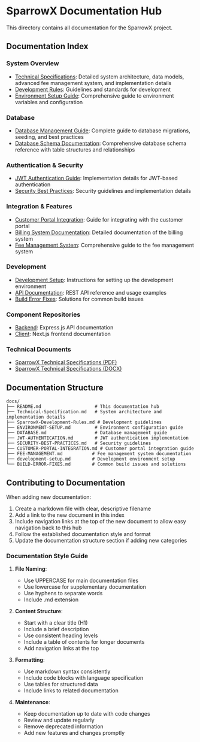 # SparrowX Documentation Hub

This directory contains all documentation for the SparrowX project.

## Documentation Index

### System Overview
- [Technical Specifications](./Technical-Specification.md): Detailed system architecture, data models, advanced fee management system, and implementation details
- [Development Rules](./SparrowX-Development-Rules.md): Guidelines and standards for development
- [Environment Setup Guide](./ENVIRONMENT-SETUP.md): Comprehensive guide to environment variables and configuration

### Database
- [Database Management Guide](./DATABASE.md): Complete guide to database migrations, seeding, and best practices
- [Database Schema Documentation](../backend/SCHEMA_DOCUMENTATION.md): Comprehensive database schema reference with table structures and relationships

### Authentication & Security
- [JWT Authentication Guide](./JWT-AUTHENTICATION.md): Implementation details for JWT-based authentication
- [Security Best Practices](./SECURITY-BEST-PRACTICES.md): Security guidelines and implementation details

### Integration & Features
- [Customer Portal Integration](./CUSTOMER-PORTAL-INTEGRATION.md): Guide for integrating with the customer portal
- [Billing System Documentation](../backend/src/services/BILLING.md): Detailed documentation of the billing system
- [Fee Management System](./FEE-MANAGEMENT.md): Comprehensive guide to the fee management system

### Development
- [Development Setup](./development-setup.md): Instructions for setting up the development environment
- [API Documentation](./API.md): REST API reference and usage examples
- [Build Error Fixes](./BUILD-ERROR-FIXES.md): Solutions for common build issues

### Component Repositories
- [Backend](../backend/README.md): Express.js API documentation
- [Client](../client/README.md): Next.js frontend documentation

### Technical Documents
- [SparrowX Technical Specifications (PDF)](./SparrowX%20Technical%20Specifications.pdf)
- [SparrowX Technical Specifications (DOCX)](./SparrowX%20Technical%20Specifications.docx)

## Documentation Structure

```
docs/
├── README.md                    # This documentation hub
├── Technical-Specification.md   # System architecture and implementation details
├── SparrowX-Development-Rules.md # Development guidelines
├── ENVIRONMENT-SETUP.md         # Environment configuration guide
├── DATABASE.md                  # Database management guide
├── JWT-AUTHENTICATION.md        # JWT authentication implementation
├── SECURITY-BEST-PRACTICES.md   # Security guidelines
├── CUSTOMER-PORTAL-INTEGRATION.md # Customer portal integration guide
├── FEE-MANAGEMENT.md           # Fee management system documentation
├── development-setup.md        # Development environment setup
└── BUILD-ERROR-FIXES.md        # Common build issues and solutions
```

## Contributing to Documentation

When adding new documentation:

1. Create a markdown file with clear, descriptive filename
2. Add a link to the new document in this index
3. Include navigation links at the top of the new document to allow easy navigation back to this hub
4. Follow the established documentation style and format
5. Update the documentation structure section if adding new categories

### Documentation Style Guide

1. **File Naming**:
   - Use UPPERCASE for main documentation files
   - Use lowercase for supplementary documentation
   - Use hyphens to separate words
   - Include .md extension

2. **Content Structure**:
   - Start with a clear title (H1)
   - Include a brief description
   - Use consistent heading levels
   - Include a table of contents for longer documents
   - Add navigation links at the top

3. **Formatting**:
   - Use markdown syntax consistently
   - Include code blocks with language specification
   - Use tables for structured data
   - Include links to related documentation

4. **Maintenance**:
   - Keep documentation up to date with code changes
   - Review and update regularly
   - Remove deprecated information
   - Add new features and changes promptly 